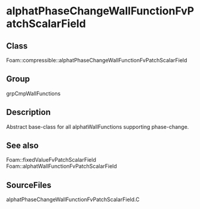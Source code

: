 # alphatPhaseChangeWallFunctionFvPatchScalarField 
## Class
Foam::compressible::alphatPhaseChangeWallFunctionFvPatchScalarField

## Group
grpCmpWallFunctions

## Description
Abstract base-class for all alphatWallFunctions supporting phase-change.

## See also
Foam::fixedValueFvPatchScalarField
Foam::alphatWallFunctionFvPatchScalarField

## SourceFiles
alphatPhaseChangeWallFunctionFvPatchScalarField.C

